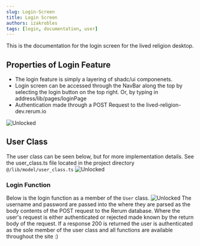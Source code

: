 ```yaml
---
slug: Login-Screen
title: Login Screen
authors: izakrobles
tags: [login, documentation, user]
---
```


This is the documentation for the login screen for the lived religion desktop.

## Properties of Login Feature

- The login feature is simply a layering of shadc/ui componenets.
- Login screen can be accessed through the NavBar along the top by selecting the login button on the top right. Or, by typing in address/lib/pages/loginPage
- Authentication made through a POST Request to the lived-religion-dev.rerum.io

![Unlocked](../assets/loginScreen/loginUI.png)

## User Class

The user class can be seen below, but for more implementation details. See the user_class.ts file located in the project directory `@/lib/model/user_class.ts`
![Unlocked](../assets/loginScreen/userClass.png)

### Login Function

Below is the login function as a member of the `User` class.
![Unlocked](../assets/loginScreen/loginFunction.png)
The username and password are passed into the where they are parsed as the body contents of the POST request to the Rerum database. Where the user's request is either authenticated or rejected made known by the return body of the request. If a response 200 is returned the user is authenticated as the sole member of the user class and all functions are available throughout the site :)
